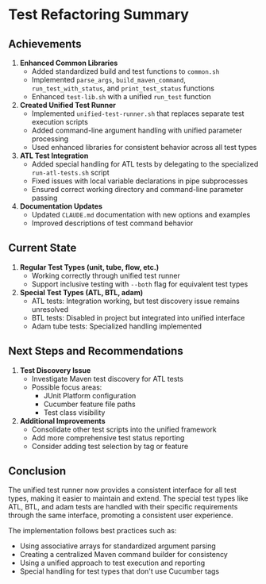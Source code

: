 <!--
Copyright (c) 2025 Eric C. Mumford (@heymumford)

This software was developed with analytical assistance from AI tools 
including Claude 3.7 Sonnet, Claude Code, and Google Gemini Deep Research,
which were used as paid services. All intellectual property rights 
remain exclusively with the copyright holder listed above.

Licensed under the Mozilla Public License 2.0
-->


# Test Refactoring Summary

## Achievements

1. **Enhanced Common Libraries**
   - Added standardized build and test functions to `common.sh`
   - Implemented `parse_args`, `build_maven_command`, `run_test_with_status`, and `print_test_status` functions
   - Enhanced `test-lib.sh` with a unified `run_test` function
2. **Created Unified Test Runner**
   - Implemented `unified-test-runner.sh` that replaces separate test execution scripts
   - Added command-line argument handling with unified parameter processing
   - Used enhanced libraries for consistent behavior across all test types
3. **ATL Test Integration**
   - Added special handling for ATL tests by delegating to the specialized `run-atl-tests.sh` script
   - Fixed issues with local variable declarations in pipe subprocesses
   - Ensured correct working directory and command-line parameter passing
4. **Documentation Updates**
   - Updated `CLAUDE.md` documentation with new options and examples
   - Improved descriptions of test command behavior

## Current State

1. **Regular Test Types (unit, tube, flow, etc.)**
   - Working correctly through unified test runner
   - Support inclusive testing with `--both` flag for equivalent test types
2. **Special Test Types (ATL, BTL, adam)**
   - ATL tests: Integration working, but test discovery issue remains unresolved
   - BTL tests: Disabled in project but integrated into unified interface
   - Adam tube tests: Specialized handling implemented

## Next Steps and Recommendations

1. **Test Discovery Issue**
   - Investigate Maven test discovery for ATL tests
   - Possible focus areas:
     - JUnit Platform configuration
     - Cucumber feature file paths
     - Test class visibility
2. **Additional Improvements**
   - Consolidate other test scripts into the unified framework
   - Add more comprehensive test status reporting
   - Consider adding test selection by tag or feature

## Conclusion

The unified test runner now provides a consistent interface for all test types, making it easier to maintain and extend. The special test types like ATL, BTL, and adam tests are handled with their specific requirements through the same interface, promoting a consistent user experience.

The implementation follows best practices such as:
- Using associative arrays for standardized argument parsing
- Creating a centralized Maven command builder for consistency
- Using a unified approach to test execution and reporting
- Special handling for test types that don't use Cucumber tags
